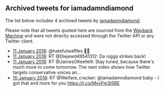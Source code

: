 ## Archived tweets for iamadamndiamond

The list below includes 4 archived tweets by
[iamadamndiamond](https://twitter.com/iamadamndiamond).

Please note that all tweets quoted here are sourced from the
[Wayback Machine](https://web.archive.org) and were not directly accessed through the Twitter API or
any Twitter client.

* [11 January 2018](https://web.archive.org/web/20180111233842/https://twitter.com/iamadamndiamond/status/951599279143096320): @hatefulwaffles 👍🏻 <!--951599279143096320-->
* [11 January 2018](https://web.archive.org/web/20180111233822/https://twitter.com/iamadamndiamond/status/951599195248562176): RT @Diejewd49541312: Da nigga strikes back! <!--951599195248562176-->
* [11 January 2018](https://web.archive.org/web/20180111132613/https://twitter.com/iamadamndiamond/status/951445142669611008): RT @JamesOKeefeIII: Stay tuned, because there's much more to come tomorrow. The next video shows how Twitter targets conservative voices an… <!--951445142669611008-->
* [10 January 2018](https://web.archive.org/web/20180110202033/https://twitter.com/iamadamndiamond/status/951187025201451008): RT @Welfare_cracker: @iamadamndiamond baby - I got that and more for you https://t.co/MvvFm3iSRE <!--951187025201451008-->
